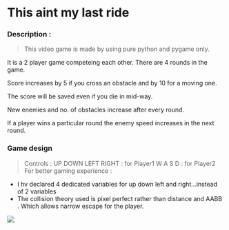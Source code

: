 # This aint my last ride

### **Description :**
>This video game is made by using pure python and pygame only.

It is a 2 player game competeing each other. There are 4 rounds in the game.
>
Score increases by 5 if you cross an obstacle and by 10 for a moving one.
>
The score will be saved even if you die in mid-way.
>
New enemies and no. of obstacles increase after every round.
>
If a player wins a particular round the enemy speed increases in the next round.

### Game design
>Controls :
UP DOWN LEFT RIGHT : for Player1
W A S D : for Player2
For better gaming experience :
* I hv declared 4 dedicated variables for up down left and right...instead of 2 variables
* The collision theory used is pixel perfect rather than distance and AABB .
Which allows narrow escape for the player.

![](https://github.com/cyk-psych/this-aint-my-last-ride/blob/master/miss.png?raw=true)
